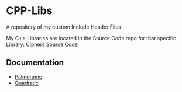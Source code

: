 # CPP-Libs
A repository of my custom Include Header Files

My C++ Libraries are located in the Source Code repo for that specific Library:
[Ciphers Source Code](https://github.com/c1ph3r-dev/Ciphers-Source-Code)

## Documentation
* [Palindrome](https://github.com/c1ph3r-dev/CPP-Libs/blob/main/Palindrome/Documentation.md)
* [Quadratic](https://github.com/c1ph3r-dev/CPP-Libs/blob/main/Quadratic/Documentation.md)
